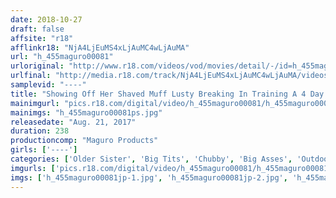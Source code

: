 ```yaml
---
date: 2018-10-27
draft: false
affsite: "r18"
afflinkr18: "NjA4LjEuMS4xLjAuMC4wLjAuMA"
url: "h_455maguro00081"
urloriginal: "http://www.r18.com/videos/vod/movies/detail/-/id=h_455maguro00081"
urlfinal: "http://media.r18.com/track/NjA4LjEuMS4xLjAuMC4wLjAuMA/videos/vod/movies/detail/-/id=h_455maguro00081"
samplevid: "----"
title: "Showing Off Her Shaved Muff Lusty Breaking In Training A 4 Day And 3 Night Vacation With An Erotic Ass Meat Pet"
mainimgurl: "pics.r18.com/digital/video/h_455maguro00081/h_455maguro00081ps.jpg"
mainimgs: "h_455maguro00081ps.jpg"
releasedate: "Aug. 21, 2017"
duration: 238
productioncomp: "Maguro Products"
girls: ['----']
categories: ['Older Sister', 'Big Tits', 'Chubby', 'Big Asses', 'Outdoor', 'Documentary', 'Face Sitting', 'Over 4 Hours', 'Hi-Def']
imgurls: ['pics.r18.com/digital/video/h_455maguro00081/h_455maguro00081jp-1.jpg', 'pics.r18.com/digital/video/h_455maguro00081/h_455maguro00081jp-2.jpg', 'pics.r18.com/digital/video/h_455maguro00081/h_455maguro00081jp-3.jpg', 'pics.r18.com/digital/video/h_455maguro00081/h_455maguro00081jp-4.jpg', 'pics.r18.com/digital/video/h_455maguro00081/h_455maguro00081jp-5.jpg', 'pics.r18.com/digital/video/h_455maguro00081/h_455maguro00081jp-6.jpg', 'pics.r18.com/digital/video/h_455maguro00081/h_455maguro00081jp-7.jpg', 'pics.r18.com/digital/video/h_455maguro00081/h_455maguro00081jp-8.jpg', 'pics.r18.com/digital/video/h_455maguro00081/h_455maguro00081jp-9.jpg', 'pics.r18.com/digital/video/h_455maguro00081/h_455maguro00081jp-10.jpg', 'pics.r18.com/digital/video/h_455maguro00081/h_455maguro00081jp-11.jpg', 'pics.r18.com/digital/video/h_455maguro00081/h_455maguro00081jp-12.jpg', 'pics.r18.com/digital/video/h_455maguro00081/h_455maguro00081jp-13.jpg', 'pics.r18.com/digital/video/h_455maguro00081/h_455maguro00081jp-14.jpg', 'pics.r18.com/digital/video/h_455maguro00081/h_455maguro00081jp-15.jpg', 'pics.r18.com/digital/video/h_455maguro00081/h_455maguro00081jp-16.jpg', 'pics.r18.com/digital/video/h_455maguro00081/h_455maguro00081jp-17.jpg', 'pics.r18.com/digital/video/h_455maguro00081/h_455maguro00081jp-18.jpg', 'pics.r18.com/digital/video/h_455maguro00081/h_455maguro00081jp-19.jpg', 'pics.r18.com/digital/video/h_455maguro00081/h_455maguro00081jp-20.jpg']
imgs: ['h_455maguro00081jp-1.jpg', 'h_455maguro00081jp-2.jpg', 'h_455maguro00081jp-3.jpg', 'h_455maguro00081jp-4.jpg', 'h_455maguro00081jp-5.jpg', 'h_455maguro00081jp-6.jpg', 'h_455maguro00081jp-7.jpg', 'h_455maguro00081jp-8.jpg', 'h_455maguro00081jp-9.jpg', 'h_455maguro00081jp-10.jpg', 'h_455maguro00081jp-11.jpg', 'h_455maguro00081jp-12.jpg', 'h_455maguro00081jp-13.jpg', 'h_455maguro00081jp-14.jpg', 'h_455maguro00081jp-15.jpg', 'h_455maguro00081jp-16.jpg', 'h_455maguro00081jp-17.jpg', 'h_455maguro00081jp-18.jpg', 'h_455maguro00081jp-19.jpg', 'h_455maguro00081jp-20.jpg']
---
```

